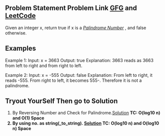 ## Problem Statement  Problem Link [GFG](https://www.geeksforgeeks.org/problems/palindrome0746/1) and [LeetCode](https://leetcode.com/problems/palindrome-number/)
Given an integer x, return true if x is a <i> [Palindrome Number](https://en.wikipedia.org/wiki/Palindromic_number) </i> , and false otherwise.


## Examples    
Example 1:
      Input: x = 3663
      Output: true
      Explanation: 3663 reads as 3663 from left to right and from right to left.

Example 2:
      Input: x = -555
      Output: false
      Explanation: From left to right, it reads -555. From right to left, it becomes 555-. Therefore it is not a palindrome.
## Tryout YourSelf Then go to Solution
1. By Reversing Number and Check for Palindrome.[Solution](./By_Reversing_Number.cpp)  <strong> TC: O(log10 n) and O(1) Space <strong>
2. By using no. as string(_to_string). [Solution](./Number_as_String.cpp)    <strong>       TC: O(log10 n) and O(log10 n) Space </strong>
